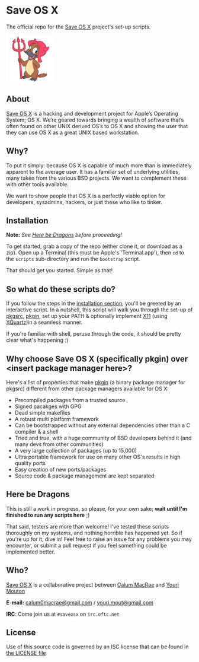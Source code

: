Save OS X
=========
The official repo for the [Save OS X](http://saveosx.org/) project's set-up scripts.

![alt text](img/hexley.png)

About
-----
[Save OS X](http://saveosx.org/) is a hacking and development project for Apple’s Operating System; OS X.
We’re geared towards bringing a wealth of software that’s often found on other UNIX derived OS’s to OS X and showing the user that they can use OS X as a great UNIX based workstation.

Why?
----
To put it simply: because OS X is capable of much more than is immediately apparent to the average user. It has a familiar set of underlying utilities, many taken from the various BSD projects. We want to complement these with other tools available.

We want to show people that OS X is a perfectly viable option for developers, sysadmins, hackers, or just those who like to tinker.

Installation
------------
**Note:** *See [Here be Dragons](#here-be-dragons) before proceeding!*

To get started, grab a copy of the repo (either clone it, or download as a zip).
Open up a Terminal (this must be Apple's 'Terminal.app'), then `cd` to the `scripts` sub-directory and run the `bootstrap` script.

That should get you started.
Simple as that!

So what do these scripts do?
----------------------------
If you follow the steps in the [installation section](#installation), you'll be greeted by an interactive script.
In a nutshell, this script will walk you through the set-up of [pkgsrc](http://pkgsrc.net), [pkgin](http://pkgin.net), set up your PATH & optionally implement [X11](http://www.x.org/wiki/) (using [XQuartz](https://xquartz.macosforge.org/landing/))in a seamless manner. 

If you're familiar with shell, peruse through the code, it should be pretty clear what's happening :)

Why choose Save OS X (specifically pkgin) over \<insert package manager here\>?
-----------------------------------------------------------------------------
Here's a list of properties that make [pkgin](http://pkgin.net/) (a binary package manager for pkgsrc) different from other package managers available for OS X:
- Precompiled packages from a trusted source
- Signed pacakges with GPG
- Dead simple makefiles
- A robust multi platform framework
- Can be bootstrapped without any external dependencies other than a C compiler & a shell
- Tried and true, with a huge community of BSD developers behind it (and many devs from other communities)
- A very large collection of packages (up to 15,000)
- Ultra portable framework for use on many other OS's results in high quality ports
- Easy creation of new ports/packages
- Source code & package management are kept separated

Here be Dragons
---------------
This is still a work in progress, so please, for your own sake; **wait until I'm finished to run any scripts here** ;)

That said, testers are more than welcome! I've tested these scripts thoroughly on my systems, and nothing horrible has happened yet. So if you're up for it, dive in!
Feel free to raise an issue for any problems you may encounter, or submit a pull request if you feel something could be implemented better.

Who?
----
[Save OS X](http://saveosx.org/) is a collaborative project between [Calum MacRae](@cmacrae) and [Youri Mouton](@yrmt)

**E-mail:** [calum0macrae@gmail.com](mailto:calum0macrae@gmail.com) / [youri.mout@gmail.com](mailto:youri.mout@gmail.com)

**IRC**: Come join us at `#saveosx` on `irc.oftc.net`

License
-------
Use of this source code is governed by an ISC license that can be found in [the LICENSE file](LICENSE)
